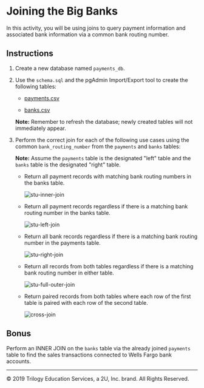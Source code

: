 # Joining the Big Banks

In this activity, you will be using joins to query payment information and associated bank information via a common bank routing number.

## Instructions

1. Create a new database named `payments_db`.

2. Use the `schema.sql` and the pgAdmin Import/Export tool to create the following tables:

    * [payments.csv](Resources/payments.csv)

    * [banks.csv](Resources/banks.csv)

    **Note:** Remember to refresh the database; newly created tables will not immediately appear.

3. Perform the correct join for each of the following use cases using the common `bank_routing_number` from the `payments` and `banks` tables:

    **Note:** Assume the `payments` table is the designated "left" table and the `banks` table is the designated "right" table.

    * Return all payment records with matching bank routing numbers in the banks table.

      ![stu-inner-join](Images/stu-inner-join.png)

    * Return all payment records regardless if there is a matching bank routing number in the banks table.

      ![stu-left-join](Images/stu-left-join.png)

    * Return all bank records regardless if there is a matching bank routing number in the payments table.

      ![stu-right-join](Images/stu-right-join.png)

    * Return all records from both tables regardless if there is a matching bank routing number in either table.

      ![stu-full-outer-join](Images/stu-full-outer-join.png)

    * Return paired records from both tables where each row of the first table is paired with each row of the second table.

      ![cross-join](Images/stu-cross-join.png)

## Bonus

Perform an INNER JOIN on the `banks` table via the already joined `payments` table to find the sales transactions connected to Wells Fargo bank accounts.

---

© 2019 Trilogy Education Services, a 2U, Inc. brand. All Rights Reserved.
